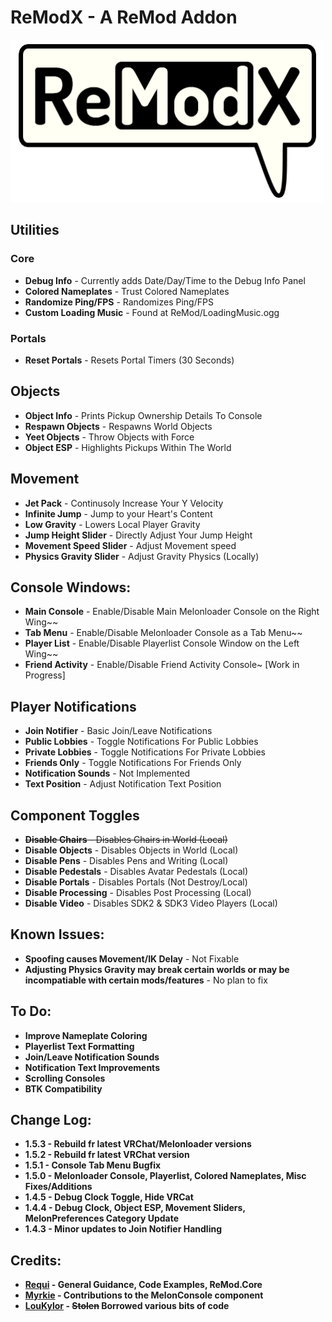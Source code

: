 # ReModX - A ReMod Addon
![ReModX](https://github.com/imxLucid/ReModX/raw/main/Resources/ReModX.png)

## Utilities
### Core
- **Debug Info** - Currently adds Date/Day/Time to the Debug Info Panel
- **Colored Nameplates** - Trust Colored Nameplates
- **Randomize Ping/FPS** - Randomizes Ping/FPS
- **Custom Loading Music** - Found at ReMod/LoadingMusic.ogg

### Portals
- **Reset Portals** - Resets Portal Timers (30 Seconds)

## Objects
- **Object Info** - Prints Pickup Ownership Details To Console
- **Respawn Objects** - Respawns World Objects
- **Yeet Objects** - Throw Objects with Force
- **Object ESP** - Highlights Pickups Within The World

## Movement
- **Jet Pack** - Continusoly Increase Your Y Velocity
- **Infinite Jump** - Jump to your Heart's Content
- **Low Gravity** - Lowers Local Player Gravity
- **Jump Height Slider** - Directly Adjust Your Jump Height
- **Movement Speed Slider** - Adjust Movement  speed
- **Physics Gravity Slider** - Adjust Gravity Physics (Locally)

## Console Windows:
- **Main Console** - Enable/Disable Main Melonloader Console on the Right Wing~~
- **Tab Menu** - Enable/Disable Melonloader Console as a Tab Menu~~
- **Player List** - Enable/Disable Playerlist Console Window on the Left Wing~~
- **Friend Activity** - Enable/Disable Friend Activity Console~ [Work in Progress]

## Player Notifications
- **Join Notifier** - Basic Join/Leave Notifications
- **Public Lobbies** - Toggle Notifications For Public Lobbies
- **Private Lobbies** - Toggle Notifications For Private Lobbies
- **Friends Only** - Toggle Notifications For Friends Only
- **Notification Sounds** - Not Implemented
- **Text Position** - Adjust Notification Text Position

## Component Toggles
- ~~**Disable Chairs** - Disables Chairs in World (Local)~~
- **Disable Objects** - Disables Objects in World (Local)
- **Disable Pens** - Disables Pens and Writing (Local)
- **Disable Pedestals** - Disables Avatar Pedestals (Local)
- **Disable Portals** - Disables Portals (Not Destroy/Local)
- **Disable Processing** - Disables Post Processing (Local)
- **Disable Video** - Disables SDK2 & SDK3 Video Players (Local)

## Known Issues:
- **Spoofing causes Movement/IK Delay** - Not Fixable
- **Adjusting Physics Gravity may break certain worlds or may be incompatiable with certain mods/features** - No plan to fix

## To Do:
- **Improve Nameplate Coloring**
- **Playerlist Text Formatting**
- **Join/Leave Notification Sounds**
- **Notification Text Improvements**
- **Scrolling Consoles**
- **BTK Compatibility**

## Change Log:
- **1.5.3 - Rebuild fr latest VRChat/Melonloader versions**
- **1.5.2 - Rebuild fr latest VRChat version**
- **1.5.1 - Console Tab Menu Bugfix**
- **1.5.0 - Melonloader Console, Playerlist, Colored Nameplates,  Misc Fixes/Additions**
- **1.4.5 - Debug Clock Toggle, Hide VRCat**
- **1.4.4 - Debug Clock, Object ESP, Movement Sliders, MelonPreferences Category Update**
- **1.4.3 - Minor updates to Join Notifier Handling**

## Credits:
- **[Requi](https://github.com/RequiDev) - General Guidance, Code Examples, ReMod.Core**
- **[Myrkie](https://github.com/Myrkie) - Contributions to the MelonConsole component**
- **[LouKylor](https://github.com/loukylor) - ~~Stolen~~ Borrowed various bits of code**
